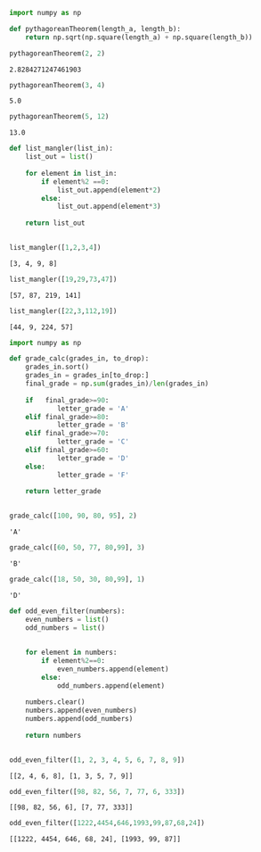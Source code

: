 ```python
import numpy as np

def pythagoreanTheorem(length_a, length_b):
    return np.sqrt(np.square(length_a) + np.square(length_b))
```


```python
pythagoreanTheorem(2, 2)
```




    2.8284271247461903




```python
pythagoreanTheorem(3, 4)
```




    5.0




```python
pythagoreanTheorem(5, 12)
```




    13.0




```python
def list_mangler(list_in):
    list_out = list()
    
    for element in list_in:
        if element%2 ==0:
            list_out.append(element*2) 
        else:
            list_out.append(element*3)
        
    return list_out
    
```


```python
list_mangler([1,2,3,4])
```




    [3, 4, 9, 8]




```python
list_mangler([19,29,73,47])
```




    [57, 87, 219, 141]




```python
list_mangler([22,3,112,19])
```




    [44, 9, 224, 57]




```python
import numpy as np

def grade_calc(grades_in, to_drop):
    grades_in.sort()
    grades_in = grades_in[to_drop:]
    final_grade = np.sum(grades_in)/len(grades_in)
    
    if   final_grade>=90:
            letter_grade = 'A'
    elif final_grade>=80:
            letter_grade = 'B' 
    elif final_grade>=70:
            letter_grade = 'C'
    elif final_grade>=60:
            letter_grade = 'D'
    else:
            letter_grade = 'F'
    
    return letter_grade
        
```


```python
grade_calc([100, 90, 80, 95], 2)
```




    'A'




```python
grade_calc([60, 50, 77, 80,99], 3)
```




    'B'




```python
grade_calc([18, 50, 30, 80,99], 1)
```




    'D'




```python
def odd_even_filter(numbers):
    even_numbers = list()
    odd_numbers = list()
    
    
    for element in numbers:
        if element%2==0:
            even_numbers.append(element)
        else:
            odd_numbers.append(element)
    
    numbers.clear()
    numbers.append(even_numbers)
    numbers.append(odd_numbers)
    
    return numbers
    
```


```python
odd_even_filter([1, 2, 3, 4, 5, 6, 7, 8, 9])
```




    [[2, 4, 6, 8], [1, 3, 5, 7, 9]]




```python
odd_even_filter([98, 82, 56, 7, 77, 6, 333])
```




    [[98, 82, 56, 6], [7, 77, 333]]




```python
odd_even_filter([1222,4454,646,1993,99,87,68,24])
```




    [[1222, 4454, 646, 68, 24], [1993, 99, 87]]


